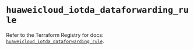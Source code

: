 # `huaweicloud_iotda_dataforwarding_rule`

Refer to the Terraform Registry for docs: [`huaweicloud_iotda_dataforwarding_rule`](https://registry.terraform.io/providers/huaweicloud/huaweicloud/1.71.1/docs/resources/iotda_dataforwarding_rule).
